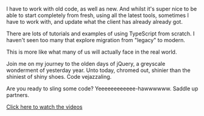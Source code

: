 I have to work with old code, as well as new. And whilst it's super nice to be able to start completely from fresh, using all the latest tools, sometimes I have to work with, and update what the client has already already got.

There are lots of tutorials and examples of using TypeScript from scratch. I haven't seen too many that explore migration from "legacy" to modern.

This is more like what many of us will actually face in the real world.

Join me on my journey to the olden days of jQuery, a greyscale wonderment of yesterday year. Unto today, chromed out, shinier than the shiniest of shiny shoes. Code vejazzaling.

Are you ready to sling some code? Yeeeeeeeeeeee-hawwwwww. Saddle up partners.

[Click here to watch the videos][1]


[1]: https://codereviewvideos.com/course/from-jquery-to-typescript
